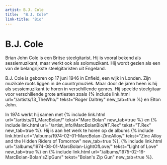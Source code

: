 ```yaml
---
artist: B.J. Cole
title:  "B.J. Cole"
link-title: "Bio"
---
```


# B.J. Cole

<span class="lead">Brian John Cole is een Britse steelgitarist. Hij is vooral bekend als sessiemuzikant, maar werkt ook als solomuzikant. Hij wordt gezien als een van de belangrijkste steelgitaristen uit Engeland.</span>B.J. Cole is geboren op 17 juni 1946 in Enfield, een wijk in Londen. Zijn muzikale roots liggen in de countrymuziek. Maar door de jaren heen is hij als <span tooltip="Een sessiemuzikant kan worden ingehuurd door bands of producers om muziek in te spelen of mee op tournee te gaan. Hij maakt geen deel uit van de vaste bezetting van een groep.">sessiemuzikant</span> te horen in verschillende genres. Hij speelde <span tooltip=" Een steelgitaar is een gitaar die meestal neer wordt gelegd om te bespelen. Er bestaat ook een variant op pootjes. Hierbij blijft enkel de hals van de gitaar over.">steelgitaar</span> voor verschillende grote artiesten zoals {% include link.html url="/artists/13_TheWho/" tekst="Roger Daltrey" new_tab=true %} en <span tooltip="Elton John is een Britse zanger, componist en pianist. Hij is een van de bestverkopende artiesten allertijden. Hij staat ook bekend als voorvechter van de holebi en transgender gemeenschap. Elton John is geboren op 25 maart 1947. Hij is actief in de muziekwereld sinds 1967.">Elton John</span>. In 1974 werkt hij samen met {% include link.html url="/artists/01_MarcBolan/" tekst="Marc Bolan" new_tab=true %} en {% include link.html url="/artist_info/MarcBolanBio/#T.Rex" tekst="T.Rex" new_tab=true %}. Hij is aan het werk te horen op de albums {% include link.html url="/albums/1974-02-01-MarcBolan-ZincAlloy/" tekst="Zinc Alloy and the Hidden Riders of Tomorrow" new_tab=true %},
{% include link.html url="/albums/1974-08-01-MarcBolan-LightOfLove/" tekst="Light of Love" new_tab=true %} en {% include link.html url="/albums/1975-02-16-MarcBolan-Bolan'sZipGun/" tekst="Bolan's Zip Gun" new_tab=true %}.
